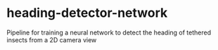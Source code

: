 # heading-detector-network
Pipeline for training a neural network to detect the heading of tethered insects from a 2D camera view
